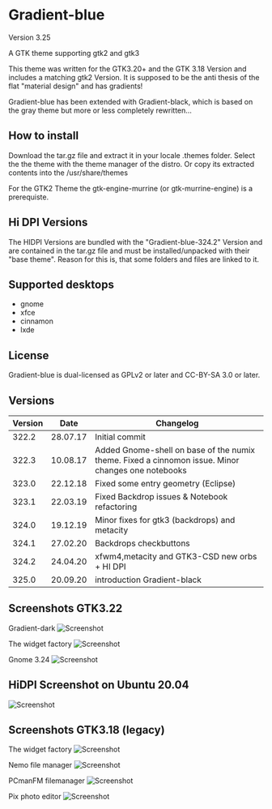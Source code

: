 # Gradient-blue
Version 3.25

A GTK theme supporting gtk2 and gtk3

This theme was written for the GTK3.20+ and the GTK 3.18 Version and includes a matching gtk2 Version. It is supposed to be the anti thesis of the flat "material design" and has gradients!

Gradient-blue has been extended with Gradient-black, which is based on the gray theme but more or less completely rewritten...
## How to install
Download the tar.gz file and extract it in your locale .themes folder. Select the the theme with the theme manager of the distro.
Or copy its extracted contents into the /usr/share/themes

For the GTK2 Theme the gtk-engine-murrine (or gtk-murrine-engine) is a prerequiste.

## Hi DPI Versions
The HIDPI Versions are bundled with the "Gradient-blue-324.2" Version and are contained in the tar.gz file and must be installed/unpacked with their "base theme". Reason for this is, that some folders and files are linked to it.  

## Supported desktops
* gnome
* xfce
* cinnamon
* lxde

## License
Gradient-blue is dual-licensed as GPLv2 or later and CC-BY-SA 3.0 or later.

## Versions
| Version | Date |Changelog|
| ------------- | ------------- |------------- |
| 322.2  | 28.07.17  |Initial commit|
| 322.3  | 10.08.17  |Added Gnome-shell on base of the numix theme. Fixed a cinnomon issue. Minor changes one notebooks |
| 323.0  | 22.12.18  |Fixed some entry geometry (Eclipse) |
| 323.1  | 22.03.19  |Fixed Backdrop issues & Notebook refactoring|
| 324.0  | 19.12.19  |Minor fixes for gtk3 (backdrops) and metacity|
| 324.1  | 27.02.20  |Backdrops checkbuttons|
| 324.2  | 24.04.20  |xfwm4,metacity and GTK3-CSD new orbs + HI DPI|
| 325.0  | 20.09.20  |introduction Gradient-black|


## Screenshots GTK3.22
Gradient-dark
![Screenshot](https://github.com/kanehekili/Gradient-blue/blob/master/GTK-3.22-dark/widget-factory.png)

The widget factory
![Screenshot](https://github.com/kanehekili/Gradient-blue/blob/master/GTK-3.22/Gradient-blue-3.22-WF.png)

Gnome 3.24
![Screenshot](https://github.com/kanehekili/Gradient-blue/blob/master/GTK-3.22/Gnome322.png)

## HiDPI Screenshot on Ubuntu 20.04
![Screenshot](https://github.com/kanehekili/Gradient-blue/blob/master/GTK-3.22/Ubuntu20.04.png)

## Screenshots GTK3.18 (legacy)
The widget factory
![Screenshot](https://github.com/kanehekili/Gradient-blue/blob/master/GTK-3.18/Gradient-blue-WF.png)

Nemo file manager
![Screenshot](https://github.com/kanehekili/Gradient-blue/blob/master/GTK-3.18/Gradient-blue-nemo.png)

PCmanFM filemanager 
![Screenshot](https://github.com/kanehekili/Gradient-blue/blob/master/GTK-3.18/Gradient-blue-pcmanfm.png)

Pix photo editor
![Screenshot](https://github.com/kanehekili/Gradient-blue/blob/master/GTK-3.18/Gradient-blue-pix.png)

